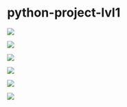 # python-project-lvl1

<a href="https://codeclimate.com/github/codeclimate/codeclimate/maintainability"><img src="https://api.codeclimate.com/v1/badges/a99a88d28ad37a79dbf6/maintainability" /></a>

<a href="https://codeclimate.com/github/codeclimate/codeclimate/test_coverage"><img src="https://api.codeclimate.com/v1/badges/a99a88d28ad37a79dbf6/test_coverage" /></a>

<a href="https://travis-ci.org/LyuPo7/python-project-lvl1"><img src="https://travis-ci.org/LyuPo7/python-project-lvl1.svg?branch=master"></a>

<a href="https://asciinema.org/a/303493" target="_blank"><img src="https://asciinema.org/a/303493.svg" /></a>
  
<a href="https://asciinema.org/a/303523" target="_blank"><img src="https://asciinema.org/a/303523.svg" /></a>

<a href="https://asciinema.org/a/303834" target="_blank"><img src="https://asciinema.org/a/303834.svg" /></a>
